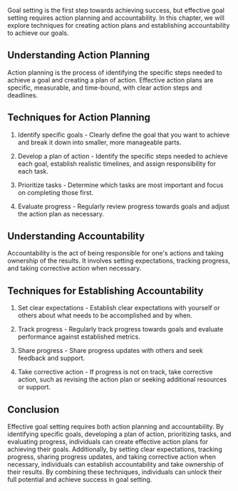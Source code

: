 
Goal setting is the first step towards achieving success, but effective goal setting requires action planning and accountability. In this chapter, we will explore techniques for creating action plans and establishing accountability to achieve our goals.

Understanding Action Planning
-----------------------------

Action planning is the process of identifying the specific steps needed to achieve a goal and creating a plan of action. Effective action plans are specific, measurable, and time-bound, with clear action steps and deadlines.

Techniques for Action Planning
------------------------------

1. Identify specific goals - Clearly define the goal that you want to achieve and break it down into smaller, more manageable parts.

2. Develop a plan of action - Identify the specific steps needed to achieve each goal, establish realistic timelines, and assign responsibility for each task.

3. Prioritize tasks - Determine which tasks are most important and focus on completing those first.

4. Evaluate progress - Regularly review progress towards goals and adjust the action plan as necessary.

Understanding Accountability
----------------------------

Accountability is the act of being responsible for one's actions and taking ownership of the results. It involves setting expectations, tracking progress, and taking corrective action when necessary.

Techniques for Establishing Accountability
------------------------------------------

1. Set clear expectations - Establish clear expectations with yourself or others about what needs to be accomplished and by when.

2. Track progress - Regularly track progress towards goals and evaluate performance against established metrics.

3. Share progress - Share progress updates with others and seek feedback and support.

4. Take corrective action - If progress is not on track, take corrective action, such as revising the action plan or seeking additional resources or support.

Conclusion
----------

Effective goal setting requires both action planning and accountability. By identifying specific goals, developing a plan of action, prioritizing tasks, and evaluating progress, individuals can create effective action plans for achieving their goals. Additionally, by setting clear expectations, tracking progress, sharing progress updates, and taking corrective action when necessary, individuals can establish accountability and take ownership of their results. By combining these techniques, individuals can unlock their full potential and achieve success in goal setting.
